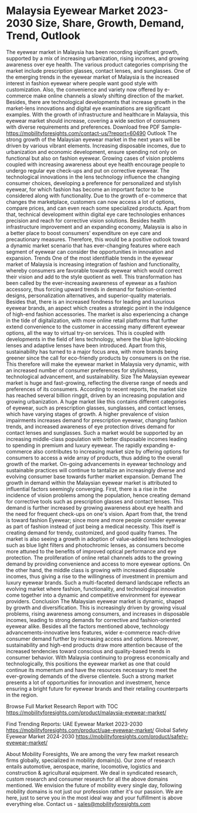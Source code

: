 # Malaysia Eyewear Market 2023-2030 Size, Share, Growth, Demand, Trend, Outlook
The eyewear market in Malaysia has been recording significant growth, supported by a mix of increasing urbanization, rising incomes, and growing awareness over eye health. The various product categories comprising the market include prescription glasses, contact lenses, and sunglasses. One of the emerging trends in the eyewear market of Malaysia is the increased interest in fashion eyewear where people want good style with customization. Also, the convenience and variety now offered by e-commerce make online channels a slowly shifting direction of the market. Besides, there are technological developments that increase growth in the market-lens innovations and digital eye examinations are significant examples. With the growth of infrastructure and healthcare in Malaysia, this eyewear market should increase, covering a wide section of consumers with diverse requirements and preferences.
Download free PDF Sample- https://mobilityforesights.com/contact-us/?report=60490
Outlook
The strong growth of the Malaysian eyewear market in the next years will be driven by various vibrant elements. Increasing disposable incomes, due to urbanization and economic development, ensure spending not only on functional but also on fashion eyewear. Growing cases of vision problems coupled with increasing awareness about eye health encourage people to undergo regular eye check-ups and put on corrective eyewear. The technological innovations in the lens technology influence the changing consumer choices, developing a preference for personalized and stylish eyewear, for which fashion has become an important factor to be considered along with functionality. Due to the growth of e-commerce that changes the marketplace, customers can now access a lot of options, compare prices, and can even reach some specialized products. Apart from that, technical development within digital eye care technologies enhances precision and reach for corrective vision solutions. Besides health infrastructure improvement and an expanding economy, Malaysia is also in a better place to boost consumers' expenditure on eye care and precautionary measures. Therefore, this would be a positive outlook toward a dynamic market scenario that has ever-changing features where each segment of eyewear can consider the opportunities in innovation and expansion.
Trends
One of the most identifiable trends in the eyewear market of Malaysia is increasing integration of fashion and functionality, whereby consumers are favorable towards eyewear which would correct their vision and add to the style quotient as well. This transformation has been called by the ever-increasing awareness of eyewear as a fashion accessory, thus forcing upward trends in demand for fashion-oriented designs, personalization alternatives, and superior-quality materials. Besides that, there is an increased fondness for leading and luxurious eyewear brands, an aspect which creates a strategic point in the indulgence of high-end fashion accessories. The market is also experiencing a change in the tide of digitalization, with more online retail platforms that further extend convenience to the customer in accessing many different eyewear options, all the way to virtual try-on services. This is coupled with developments in the field of lens technology, where the blue light-blocking lenses and adaptive lenses have been introduced. Apart from this, sustainability has turned to a major focus area, with more brands being greener since the call for eco-friendly products by consumers is on the rise. This therefore will make the eyewear market in Malaysia very dynamic, with an increased number of consumer preferences for stylishness, technological advancement, and sustainability.
Size
The Malaysian eyewear market is huge and fast-growing, reflecting the diverse range of needs and preferences of its consumers. According to recent reports, the market size has reached several billion ringgit, driven by an increasing population and growing urbanization. A huge market like this contains different categories of eyewear, such as prescription glasses, sunglasses, and contact lenses, which have varying stages of growth. A higher prevalence of vision impairments increases demand for prescription eyewear, changing fashion trends, and increased awareness of eye protection drives demand for contact lenses and sunglasses. Such a market would be supported by an increasing middle-class population with better disposable incomes leading to spending in premium and luxury eyewear. The rapidly expanding e-commerce also contributes to increasing market size by offering options for consumers to access a wide array of products, thus adding to the overall growth of the market. On-going advancements in eyewear technology and sustainable practices will continue to tantalize an increasingly diverse and evolving consumer base towards further market expansion.
Demand 
The growth in demand within the Malaysian eyewear market is attributed to influential factors seemingly converging. First, there is a rise in the incidence of vision problems among the population, hence creating demand for corrective tools such as prescription glasses and contact lenses. This demand is further increased by growing awareness about eye health and the need for frequent check-ups on one's vision. Apart from that, the trend is toward fashion Eyewear; since more and more people consider eyewear as part of fashion instead of just being a medical necessity. This itself is creating demand for trendy, customized, and good quality frames. The market is also seeing a growth in adoption of value-added lens technologies such as blue light filters and photochromic lenses, as consumers become more attuned to the benefits of improved optical performance and eye protection. The proliferation of online retail channels adds to the growing demand by providing convenience and access to more eyewear options. On the other hand, the middle class is growing with increased disposable incomes, thus giving a rise to the willingness of investment in premium and luxury eyewear brands. Such a multi-faceted demand landscape reflects an evolving market where fashion, functionality, and technological innovation come together into a dynamic and competitive environment for eyewear providers.
Conclusion
The Malaysian eyewear market is dynamic, shaped by growth and diversification. This is increasingly driven by growing visual problems, rising awareness among consumers, and increases in disposable incomes, leading to strong demands for corrective and fashion-oriented eyewear alike. Besides all the factors mentioned above, technology advancements-innovative lens features, wider e-commerce reach-drive consumer demand further by increasing access and options. Moreover, sustainability and high-end products draw more attention because of the increased tendencies toward conscious and quality-based trends in consumer behavior. With Malaysia continuing to progress economically and technologically, this positions the eyewear market as one that could continue its momentum and have the resources necessary to meet the ever-growing demands of the diverse clientele. Such a strong market presents a lot of opportunities for innovation and investment, hence ensuring a bright future for eyewear brands and their retailing counterparts in the region.

Browse Full Market Research Report with TOC  https://mobilityforesights.com/product/malaysia-eyewear-market/

Find Trending Reports:
UAE Eyewear Market 2023-2030
https://mobilityforesights.com/product/uae-eyewear-market/
Global Safety Eyewear Market 2024-2030
https://mobilityforesights.com/product/safety-eyewear-market/

About Mobility Foresights,
We are among the very few market research firms globally, specialized in mobility domain(s). Our zone of research entails automotive, aerospace, marine, locomotive, logistics and construction & agricultural equipment. We deal in syndicated research, custom research and consumer research for all the above domains mentioned.
We envision the future of mobility every single day, following mobility domains is not just our profession rather it's our passion. We are here, just to serve you in the most ideal way and your fulfillment is above everything else. Contact us -  sales@mobilityforesights.com 

